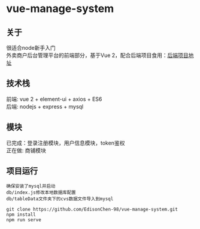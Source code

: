 <!--
 * @Author: Edison Chen
 * @Date: 2022-01-10 09:22:41
-->
# vue-manage-system

## 关于
很适合node新手入门  
外卖商户后台管理平台的前端部分，基于Vue 2，配合后端项目食用：[后端项目地址](https://github.com/EdisonChen-98/node-manage-system)

## 技术栈
前端: vue 2 + element-ui + axios + ES6  
后端: nodejs + express + mysql  

## 模块
已完成：登录注册模块，用户信息模块，token鉴权  
正在做: 商铺模块

## 项目运行
```
确保安装了mysql并启动
db/index.js修改本地数据库配置
db/tableData文件夹下的cvs数据文件导入到mysql
```
```
git clone https://github.com/EdisonChen-98/vue-manage-system.git
npm install
npm run serve
```

